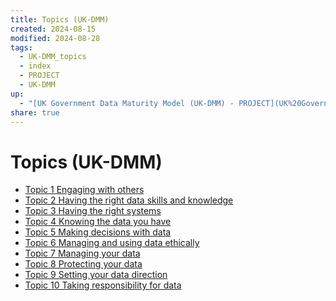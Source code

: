 ```yaml
---
title: Topics (UK-DMM)
created: 2024-08-15
modified: 2024-08-28
tags:
  - UK-DMM_topics
  - index
  - PROJECT
  - UK-DMM
up:
  - "[UK Government Data Maturity Model (UK-DMM) - PROJECT](UK%20Government%20Data%20Maturity%20Model%20(UK-DMM)%20-%20PROJECT.md)"
share: true
---
```

# Topics (UK-DMM)
- [Topic 1 Engaging with others](./Topic%201%20Engaging%20with%20others.md) 
- [Topic 2 Having the right data skills and knowledge](./Topic%202%20Having%20the%20right%20data%20skills%20and%20knowledge.md)
- [Topic 3 Having the right systems](./Topic%203%20Having%20the%20right%20systems.md)                  
- [Topic 4 Knowing the data you have](./Topic%204%20Knowing%20the%20data%20you%20have.md)                 
- [Topic 5 Making decisions with data](./Topic%205%20Making%20decisions%20with%20data.md)                
- [Topic 6 Managing and using data ethically](./Topic%206%20Managing%20and%20using%20data%20ethically.md)         
- [Topic 7 Managing your data](./Topic%207%20Managing%20your%20data.md)                        
- [Topic 8 Protecting your data](./Topic%208%20Protecting%20your%20data.md)                      
- [Topic 9 Setting your data direction](./Topic%209%20Setting%20your%20data%20direction.md)               
- [Topic 10 Taking responsibility for data](./Topic%2010%20Taking%20responsibility%20for%20data.md)
